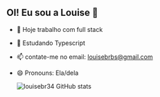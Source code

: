 ## OI! Eu sou a  Louise 👋



- 🔭 Hoje trabalho com full stack
- 🌱 Estudando Typescript
- 📫 contate-me no email: louisebrbs@gmail.com
- 😄 Pronouns: Ela/dela

  
    
          
     ![louisebr34 GitHub stats](https://github-readme-stats.vercel.app/api?username=anuraghazra&theme=dark&show_icons=true)
      
